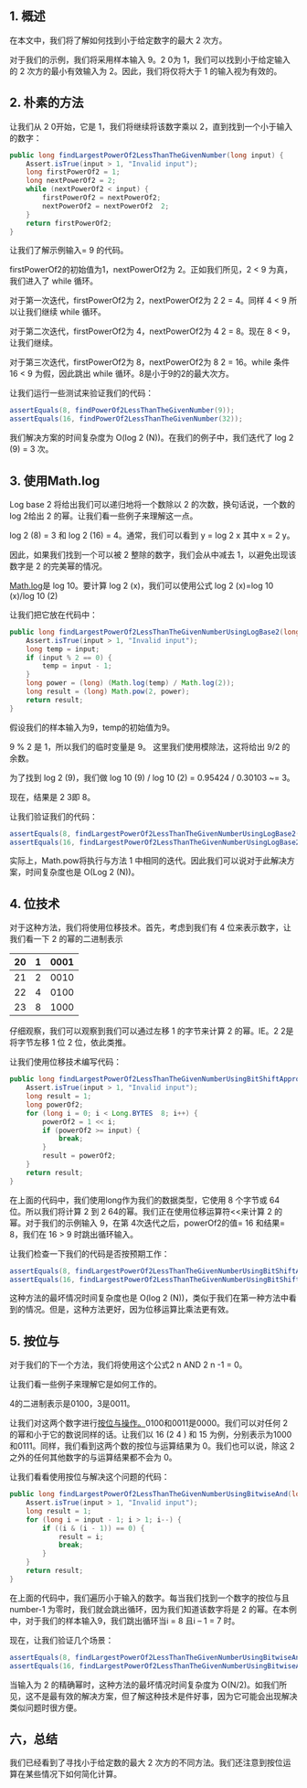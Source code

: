 ## 1. 概述

在本文中，我们将了解如何找到小于给定数字的最大 2 次方。

对于我们的示例，我们将采用样本输入 9。2 0为 1，我们可以找到小于给定输入的 2 次方的最小有效输入为 2。因此，我们将仅将大于 1 的输入视为有效的。

## 2. 朴素的方法

让我们从 2 0开始，它是 1，我们将继续将该数字乘以 2，直到找到一个小于输入的数字：

```java
public long findLargestPowerOf2LessThanTheGivenNumber(long input) {
    Assert.isTrue(input > 1, "Invalid input");
    long firstPowerOf2 = 1;
    long nextPowerOf2 = 2;
    while (nextPowerOf2 < input) {
        firstPowerOf2 = nextPowerOf2;
        nextPowerOf2 = nextPowerOf2  2;
    }
    return firstPowerOf2;
}
```

让我们了解示例输入= 9 的代码。

firstPowerOf2的初始值为1，nextPowerOf2为 2。正如我们所见，2 < 9 为真，我们进入了 while 循环。

对于第一次迭代，firstPowerOf2为 2，nextPowerOf2为 2  2 = 4。同样 4 < 9 所以让我们继续 while 循环。

对于第二次迭代，firstPowerOf2为 4，nextPowerOf2为 4  2 = 8。现在 8 < 9，让我们继续。

对于第三次迭代，firstPowerOf2为 8，nextPowerOf2为 8  2 = 16。while 条件 16 < 9 为假，因此跳出 while 循环。8是小于9的2的最大次方。

让我们运行一些测试来验证我们的代码：

```java
assertEquals(8, findPowerOf2LessThanTheGivenNumber(9));
assertEquals(16, findPowerOf2LessThanTheGivenNumber(32));

```

我们解决方案的时间复杂度为 O(log 2 (N))。在我们的例子中，我们迭代了 log 2 (9) = 3 次。

## 3. 使用Math.log

Log base 2 将给出我们可以递归地将一个数除以 2 的次数，换句话说，一个数的log 2给出 2 的幂。让我们看一些例子来理解这一点。

log 2 (8) = 3 和 log 2 (16) = 4。通常，我们可以看到 y = log 2 x 其中 x = 2 y。

因此，如果我们找到一个可以被 2 整除的数字，我们会从中减去 1，以避免出现该数字是 2 的完美幂的情况。

[Math.log](https://www.baeldung.com/java-lang-math)是 log 10。要计算 log 2 (x)，我们可以使用公式 log 2 (x)=log 10 (x)/log 10 (2)

让我们把它放在代码中：

```java
public long findLargestPowerOf2LessThanTheGivenNumberUsingLogBase2(long input) {
    Assert.isTrue(input > 1, "Invalid input");
    long temp = input;
    if (input % 2 == 0) {
        temp = input - 1;
    }
    long power = (long) (Math.log(temp) / Math.log(2));
    long result = (long) Math.pow(2, power);
    return result;
}
```

假设我们的样本输入为9，temp的初始值为9。

9 % 2 是 1，所以我们的临时变量是 9。 这里我们使用模除法，这将给出 9/2 的余数。

为了找到 log 2 (9)，我们做 log 10 (9) / log 10 (2) = 0.95424 / 0.30103 ~= 3。

现在，结果是 2 3即 8。

让我们验证我们的代码：

```java
assertEquals(8, findLargestPowerOf2LessThanTheGivenNumberUsingLogBase2(9));
assertEquals(16, findLargestPowerOf2LessThanTheGivenNumberUsingLogBase2(32));
```

实际上，Math.pow将执行与方法 1 中相同的迭代。因此我们可以说对于此解决方案，时间复杂度也是 O(Log 2 (N))。

## 4. 位技术

对于这种方法，我们将使用位移技术。首先，考虑到我们有 4 位来表示数字，让我们看一下 2 的幂的二进制表示

| 20   | 1    | 0001 |
| ---- | ---- | ------ |
| 21   | 2    | 0010 |
| 22   | 4    | 0100 |
| 23   | 8    | 1000 |

仔细观察，我们可以观察到我们可以通过左移 1 的字节来计算 2 的幂。IE。2 2是将字节左移 1 位 2 位，依此类推。

让我们使用位移技术编写代码：

```java
public long findLargestPowerOf2LessThanTheGivenNumberUsingBitShiftApproach(long input) {
    Assert.isTrue(input > 1, "Invalid input");
    long result = 1;
    long powerOf2;
    for (long i = 0; i < Long.BYTES  8; i++) {
        powerOf2 = 1 << i;
        if (powerOf2 >= input) {
            break;
        }
        result = powerOf2;
    }
    return result;
}
```

在上面的代码中，我们使用long作为我们的数据类型，它使用 8 个字节或 64 位。所以我们将计算 2 到 2 64的幂。我们正在使用位移运算符<<来计算 2 的幂。对于我们的示例输入 9，在第 4次迭代之后，powerOf2的值= 16 和结果= 8，我们在 16 > 9 时跳出循环输入。

让我们检查一下我们的代码是否按预期工作：

```java
assertEquals(8, findLargestPowerOf2LessThanTheGivenNumberUsingBitShiftApproach(9));
assertEquals(16, findLargestPowerOf2LessThanTheGivenNumberUsingBitShiftApproach(32));
```

这种方法的最坏情况时间复杂度也是 O(log 2 (N))，类似于我们在第一种方法中看到的情况。但是，这种方法更好，因为位移运算比乘法更有效。

## 5. 按位与

对于我们的下一个方法，我们将使用这个公式2 n AND 2 n -1 = 0。

让我们看一些例子来理解它是如何工作的。

4的二进制表示是0100，3是0011。

让我们对这两个数字进行[按位与操作。](https://www.baeldung.com/java-bitwise-operators)0100和0011是0000。我们可以对任何 2 的幂和小于它的数说同样的话。让我们以 16 (2 4 ) 和 15 为例，分别表示为1000和0111。同样，我们看到这两个数的按位与运算结果为 0。我们也可以说，除这 2 之外的任何其他数字的与运算结果都不会为 0。

让我们看看使用按位与解决这个问题的代码：

```java
public long findLargestPowerOf2LessThanTheGivenNumberUsingBitwiseAnd(long input) { 
    Assert.isTrue(input > 1, "Invalid input");
    long result = 1;
    for (long i = input - 1; i > 1; i--) {
        if ((i & (i - 1)) == 0) {
            result = i;
            break;
        }
    }
    return result;
}
```

在上面的代码中，我们遍历小于输入的数字。每当我们找到一个数字的按位与且 number-1 为零时，我们就会跳出循环，因为我们知道该数字将是 2 的幂。在本例中，对于我们的样本输入9，我们跳出循环当i = 8 且i – 1 = 7 时。

现在，让我们验证几个场景：

```java
assertEquals(8, findLargestPowerOf2LessThanTheGivenNumberUsingBitwiseAnd(9));
assertEquals(16, findLargestPowerOf2LessThanTheGivenNumberUsingBitwiseAnd(32));
```

当输入为 2 的精确幂时，这种方法的最坏情况时间复杂度为 O(N/2)。如我们所见，这不是最有效的解决方案，但了解这种技术是件好事，因为它可能会出现解决类似问题时很方便。

## 六，总结

我们已经看到了寻找小于给定数的最大 2 次方的不同方法。我们还注意到按位运算在某些情况下如何简化计算。